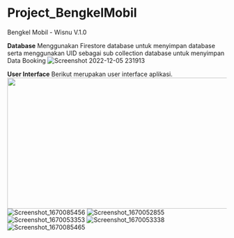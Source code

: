 # Project_BengkelMobil
Bengkel Mobil - Wisnu V.1.0

**Database**
Menggunakan Firestore database untuk menyimpan database serta menggunakan UID sebagai sub collection database untuk menyimpan Data Booking
![Screenshot 2022-12-05 231913](https://user-images.githubusercontent.com/76994687/205687468-d33eff93-ec7e-4d71-aa4a-4c098a6c1cbc.jpg)

**User Interface**
Berikut merupakan user interface aplikasi.
<img src="![Screenshot_1670085456](https://user-images.githubusercontent.com/76994687/205688240-149ed264-4dcd-4d80-875c-2107a401dffa.png)" width=600 height=300>
![Screenshot_1670085456](https://user-images.githubusercontent.com/76994687/205688240-149ed264-4dcd-4d80-875c-2107a401dffa.png)
![Screenshot_1670052855](https://user-images.githubusercontent.com/76994687/205688249-882ad24e-4f65-4b62-85d6-3bb10a4e4de4.png)
![Screenshot_1670053353](https://user-images.githubusercontent.com/76994687/205688409-737c2e04-77e4-4007-bcd6-9b8bec4dbc32.png)
![Screenshot_1670053338](https://user-images.githubusercontent.com/76994687/205688419-4c10d41b-b8da-4d2c-9062-648aab4e8c8c.png)
![Screenshot_1670085465](https://user-images.githubusercontent.com/76994687/205688423-14a4083b-db8b-42a3-be3b-0af3d1b21b81.png)

